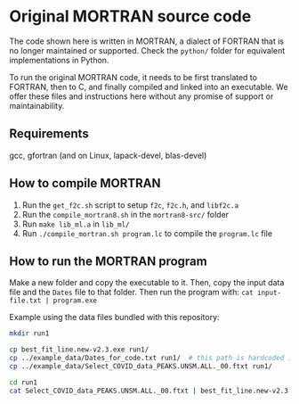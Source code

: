 # Original MORTRAN source code
The code shown here is written in MORTRAN, a dialect of FORTRAN that
is no longer maintained or supported. Check the `python/` folder for
equivalent implementations in Python.

To run the original MORTRAN code, it needs to be first translated to
FORTRAN, then to C, and finally compiled and linked into an executable.
We offer these files and instructions here without any promise of support
or maintainability.

## Requirements
gcc, gfortran (and on Linux, lapack-devel, blas-devel)

## How to compile MORTRAN
1. Run the `get_f2c.sh` script to setup `f2c`, `f2c.h`, and `libf2c.a`
2. Run the `compile_mortran8.sh` in the `mortran8-src/` folder
3. Run `make lib_ml.a` in `lib_ml/`
4. Run `./compile_mortran.sh program.lc` to compile the `program.lc` file

## How to run the MORTRAN program
Make a new folder and copy the executable to it. Then, copy the input data file
and the `Dates` file to that folder. Then run the program with: `cat input-file.txt | program.exe`

Example using the data files bundled with this repository:
```bash
mkdir run1

cp best_fit_line.new-v2.3.exe run1/
cp ../example_data/Dates_for_code.txt run1/  # this path is hardcoded in the MORTRAN code so do not change the name.
cp ../example_data/Select_COVID_data_PEAKS.UNSM.ALL._00.ftxt run1/

cd run1
cat Select_COVID_data_PEAKS.UNSM.ALL._00.ftxt | best_fit_line.new-v2.3.exe > predictions.out
```
